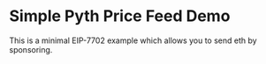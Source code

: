 # Simple Pyth Price Feed Demo

This is a minimal EIP-7702 example which allows you to send eth by sponsoring.
